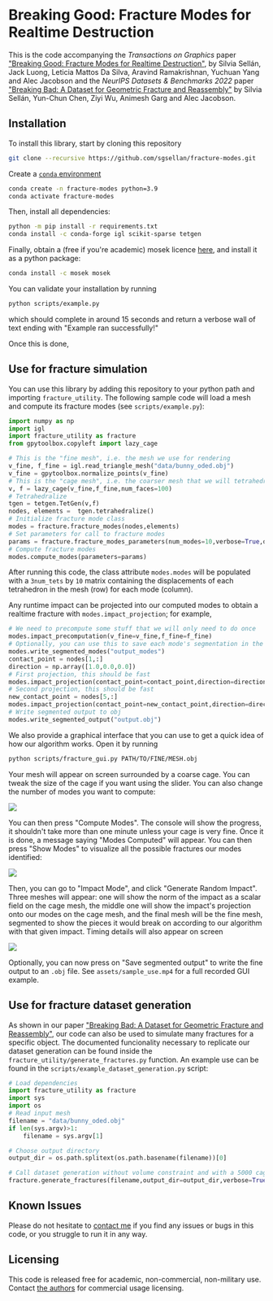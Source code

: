 # Breaking Good: Fracture Modes for Realtime Destruction

This is the code accompanying the *Transactions on Graphics* paper ["Breaking Good: Fracture Modes for Realtime Destruction"](https://www.silviasellan.com/pdf/papers/fracture-harmonics.pdf), by Silvia Sellán, Jack Luong, Leticia Mattos Da Silva,
Aravind Ramakrishnan, Yuchuan Yang and Alec Jacobson and the *NeurIPS Datasets & Benchmarks 2022* paper ["Breaking Bad: A Dataset for Geometric Fracture and Reassembly"](https://breaking-bad-dataset.github.io) by Silvia Sellán, Yun-Chun Chen, Ziyi Wu, Animesh Garg and Alec Jacobson.

## Installation

To install this library, start by cloning this repository 
```bash
git clone --recursive https://github.com/sgsellan/fracture-modes.git
```
Create a [`conda` environment](https://docs.conda.io/projects/conda/en/latest/index.html)
```bash
conda create -n fracture-modes python=3.9
conda activate fracture-modes
```
Then, install all dependencies:
```bash
python -m pip install -r requirements.txt
conda install -c conda-forge igl scikit-sparse tetgen
```
Finally, obtain a (free if you're academic) mosek licence [here](https://www.mosek.com/products/academic-licenses/), and install it as a python package:
```bash
conda install -c mosek mosek
```

You can validate your installation by running 
```bash
python scripts/example.py
``` 
which should complete in around 15 seconds and return a verbose wall of text ending with "Example ran successfully!"

Once this is done, 

## Use for fracture simulation

You can use this library by adding this repository to your python path and importing `fracture_utility`. The following sample code will load a mesh and compute its fracture modes (see `scripts/example.py`):

```python
import numpy as np
import igl
import fracture_utility as fracture
from gpytoolbox.copyleft import lazy_cage

# This is the "fine mesh", i.e. the mesh we use for rendering
v_fine, f_fine = igl.read_triangle_mesh("data/bunny_oded.obj")
v_fine = gpytoolbox.normalize_points(v_fine)
# This is the "cage mesh", i.e. the coarser mesh that we will tetrahedralize and use for the physical simulation
v, f = lazy_cage(v_fine,f_fine,num_faces=100)
# Tetrahedralize
tgen = tetgen.TetGen(v,f)
nodes, elements =  tgen.tetrahedralize()
# Initialize fracture mode class
modes = fracture.fracture_modes(nodes,elements) 
# Set parameters for call to fracture modes
params = fracture.fracture_modes_parameters(num_modes=10,verbose=True,d=3)
# Compute fracture modes
modes.compute_modes(parameters=params)
```

After running this code, the class attribute `modes.modes` will be populated with a `3num_tets` by `10` matrix containing the displacements of each tetrahedron in the mesh (row) for each mode (column).

Any runtime impact can be projected into our computed modes to obtain a realtime fracture with `modes.impact_projection`; for example, 
```python
# We need to precompute some stuff that we will only need to do once
modes.impact_precomputation(v_fine=v_fine,f_fine=f_fine)
# Optionally, you can use this to save each mode's segmentation in the current directory
modes.write_segmented_modes("output_modes")
contact_point = nodes[1,:]
direction = np.array([1.0,0.0,0.0])
# First projection, this should be fast
modes.impact_projection(contact_point=contact_point,direction=direction)
# Second projection, this should be fast
new_contact_point = nodes[5,:]
modes.impact_projection(contact_point=new_contact_point,direction=direction)
# Write segmented output to obj
modes.write_segmented_output("output.obj")
```

We also provide a graphical interface that you can use to get a quick idea of how our algorithm works. Open it by running 
```bash
python scripts/fracture_gui.py PATH/TO/FINE/MESH.obj
```
Your mesh will appear on screen surrounded by a coarse cage. You can tweak the size of the cage if you want using the slider. You can also change the number of modes you want to compute:

![](assets/screencap1.png)

You can then press "Compute Modes". The console will show the progress, it shouldn't take more than one minute unless your cage is very fine. Once it is done, a message saying "Modes Computed" will appear. You can then press "Show Modes" to visualize all the possible fractures our modes identified:

![](assets/screencap2.png)

Then, you can go to "Impact Mode", and click "Generate Random Impact". Three meshes will appear: one will show the norm of the impact as a scalar field on the cage mesh, the middle one will show the impact's projection onto our modes on the cage mesh, and the final mesh will be the fine mesh, segmented to show the pieces it would break on according to our algorithm with that given impact. Timing details will also appear on screen

![](assets/screencap3.png)

Optionally, you can now press on "Save segmented output" to write the fine output to an `.obj` file. See `assets/sample_use.mp4` for a full recorded GUI example.

<!----><a name="dataset"></a>
## Use for fracture dataset generation

As shown in our paper ["Breaking Bad: A Dataset for Geometric Fracture and Reassembly"](https://breaking-bad-dataset.github.io), our code can also be used to simulate many fractures for a specific object. The documented funcionality necessary to replicate our dataset generation can be found inside the `fracture_utility/generate_fractures.py` function. An example use can be found in the `scripts/example_dataset_generation.py` script:

```python
# Load dependencies
import fracture_utility as fracture
import sys
import os
# Read input mesh
filename = "data/bunny_oded.obj"
if len(sys.argv)>1:
    filename = sys.argv[1]

# Choose output directory
output_dir = os.path.splitext(os.path.basename(filename))[0]

# Call dataset generation without volume constraint and with a 5000 cage size.
fracture.generate_fractures(filename,output_dir=output_dir,verbose=True,compressed=False,cage_size=5000,volume_constraint=0.00)
```


## Known Issues

Please do not hesitate to [contact me](sgsellan@cs.toronto.edu) if you find any issues or bugs in this code, or you struggle to run it in any way.

## Licensing

This code is released free for academic, non-commercial, non-military use. Contact [the authors](mailto:sgsellan@cs.toronto.edu) for commercial usage licensing.
